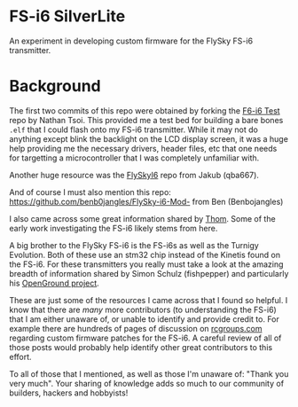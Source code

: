 # FS-i6 SilverLite

An experiment in developing custom firmware for the FlySky FS-i6 transmitter.

# Background

The first two commits of this repo were obtained by forking the [F6-i6 Test](https://github.com/nathantsoi/fs-i6-test) repo by Nathan Tsoi.
This provided me a test bed for building a bare bones `.elf` that I could flash onto my FS-i6 transmitter. While it may not do anything 
except blink the backlight on the LCD display screen, it was a huge help providing me the necessary drivers, header files, etc that one
needs for targetting a microcontroller that I was completely unfamiliar with.

Another huge resource was the [FlySkyI6](https://github.com/qba667/FlySkyI6) repo from Jakub (qba667). 

And of course I must also mention this repo: <https://github.com/benb0jangles/FlySky-i6-Mod-> from Ben (Benbojangles)

I also came across some great information shared by [Thom](https://basejunction.wordpress.com/). Some of the early work investigating
the FS-i6 likely stems from here.

A big brother to the FlySky FS-i6 is the FS-i6s as well as the Turnigy Evolution. Both of these use an stm32 chip instead of the Kinetis
found on the FS-i6. For these transmitters you really must take a look at the amazing breadth of information shared by Simon Schulz (fishpepper)
and particularly his [OpenGround project](https://fishpepper.de/projects/openground/).

These are just some of the resources I came across that I found so helpful. I know that there are *many* more contributors (to understanding
the FS-i6) that I am either unaware of, or unable to identify and provide credit to. For example there are hundreds of pages of discussion
on [rcgroups.com](https://www.rcgroups.com/forums/showthread.php?2486545-FlySky-FS-i6-8-channels-firmware-patch%21) regarding custom firmware
patches for the FS-i6. A careful review of all of those posts would probably help identify other great contributors to this effort.

To all of those that I mentioned, as well as those I'm unaware of: "Thank you very much". Your sharing of knowledge adds so much to
our community of builders, hackers and hobbyists!

